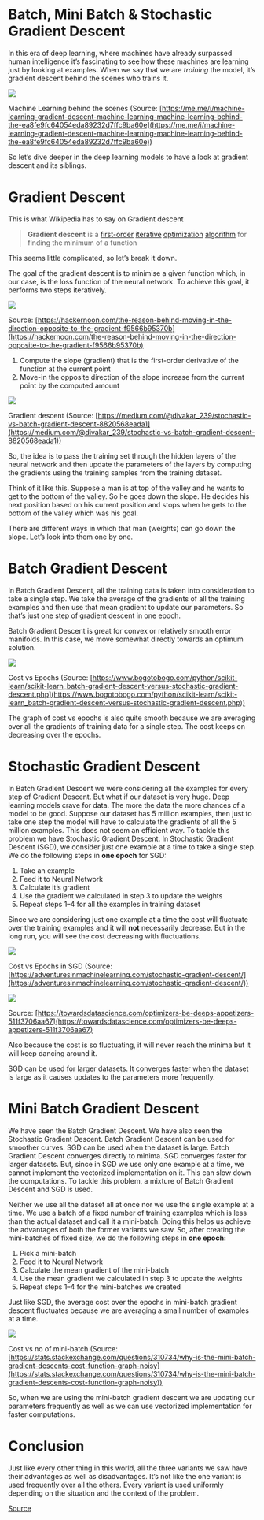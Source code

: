 # Batch, Mini Batch & Stochastic Gradient Descent

In this era of deep learning, where machines have already surpassed human intelligence it’s fascinating to see how these machines are learning just by looking at examples. When we say that we are  _training_  the model, it’s gradient descent behind the scenes who trains it.

![](https://miro.medium.com/max/378/1*MpLkcugbeMrJvFlz69LTNQ.jpeg)

Machine Learning behind the scenes (Source:  [https://me.me/i/machine-learning-gradient-descent-machine-learning-machine-learning-behind-the-ea8fe9fc64054eda89232d7ffc9ba60e](https://me.me/i/machine-learning-gradient-descent-machine-learning-machine-learning-behind-the-ea8fe9fc64054eda89232d7ffc9ba60e))

So let’s dive deeper in the deep learning models to have a look at gradient descent and its siblings.

# Gradient Descent

This is what Wikipedia has to say on Gradient descent

> **Gradient descent**  is a  [first-order](https://en.wikipedia.org/wiki/Category:First_order_methods)  [iterative](https://en.wikipedia.org/wiki/Iterative_algorithm)  [optimization](https://en.wikipedia.org/wiki/Mathematical_optimization)  [algorithm](https://en.wikipedia.org/wiki/Algorithm)  for finding the minimum of a function

This seems little complicated, so let’s break it down.

The goal of the gradient descent is to minimise a given function which, in our case, is the loss function of the neural network. To achieve this goal, it performs two steps iteratively.

![](https://miro.medium.com/max/533/1*iRv8pCP7v8FzVJNe2vAjdw.png)

Source:  [https://hackernoon.com/the-reason-behind-moving-in-the-direction-opposite-to-the-gradient-f9566b95370b](https://hackernoon.com/the-reason-behind-moving-in-the-direction-opposite-to-the-gradient-f9566b95370b)

1.  Compute the slope (gradient) that is the first-order derivative of the function at the current point
2.  Move-in the opposite direction of the slope increase from the current point by the computed amount

![](https://miro.medium.com/max/875/1*P7z2BKhd0R-9uyn9ThDasA.png)

Gradient descent (Source:  [https://medium.com/@divakar_239/stochastic-vs-batch-gradient-descent-8820568eada1](https://medium.com/@divakar_239/stochastic-vs-batch-gradient-descent-8820568eada1))

So, the idea is to pass the training set through the hidden layers of the neural network and then update the parameters of the layers by computing the gradients using the training samples from the training dataset.

Think of it like this. Suppose a man is at top of the valley and he wants to get to the bottom of the valley. So he goes down the slope. He decides his next position based on his current position and stops when he gets to the bottom of the valley which was his goal.

There are different ways in which that man (weights) can go down the slope. Let’s look into them one by one.

# Batch Gradient Descent

In Batch Gradient Descent, all the training data is taken into consideration to take a single step.  We take the average of the gradients of all the training examples and then use that mean gradient to update our parameters. So that’s just one step of gradient descent in one epoch.

Batch Gradient Descent is great for convex or relatively smooth error manifolds. In this case, we move somewhat directly towards an optimum solution.

![](https://miro.medium.com/max/735/1*44QbDJ9gJvw8tXtHNVLoCA.png)

Cost vs Epochs (Source:  [https://www.bogotobogo.com/python/scikit-learn/scikit-learn_batch-gradient-descent-versus-stochastic-gradient-descent.php](https://www.bogotobogo.com/python/scikit-learn/scikit-learn_batch-gradient-descent-versus-stochastic-gradient-descent.php))

The graph of cost vs epochs is also quite smooth because we are averaging over all the gradients of training data for a single step. The cost keeps on decreasing over the epochs.

# Stochastic Gradient Descent

In Batch Gradient Descent we were considering all the examples for every step of Gradient Descent. But what if our dataset is very huge. Deep learning models crave for data. The more the data the more chances of a model to be good. Suppose our dataset has 5 million examples, then just to take one step the model will have to calculate the gradients of all the 5 million examples. This does not seem an efficient way. To tackle this problem we have Stochastic Gradient Descent. In Stochastic Gradient Descent (SGD), we consider just one example at a time to take a single step. We do the following steps in  **one epoch**  for SGD:

1.  Take an example
2.  Feed it to Neural Network
3.  Calculate it’s gradient
4.  Use the gradient we calculated in step 3 to update the weights
5.  Repeat steps 1–4 for all the examples in training dataset

Since we are considering just one example at a time the cost will fluctuate over the training examples and it will  **not** necessarily decrease. But in the long run, you will see the cost decreasing with fluctuations.

![](https://miro.medium.com/max/375/1*yHmuv_SmZ0f78QTsTyTrsA.png)

Cost vs Epochs in SGD (Source:  [https://adventuresinmachinelearning.com/stochastic-gradient-descent/](https://adventuresinmachinelearning.com/stochastic-gradient-descent/))

![](https://miro.medium.com/max/243/1*JugKARhlrp9HLTF5_lN7EQ.jpeg)

Source:  [https://towardsdatascience.com/optimizers-be-deeps-appetizers-511f3706aa67](https://towardsdatascience.com/optimizers-be-deeps-appetizers-511f3706aa67)

Also because the cost is so fluctuating, it will never reach the minima but it will keep dancing around it.

SGD can be used for larger datasets. It converges faster when the dataset is large as it causes updates to the parameters more frequently.

# Mini Batch Gradient Descent

We have seen the Batch Gradient Descent. We have also seen the Stochastic Gradient Descent. Batch Gradient Descent can be used for smoother curves. SGD can be used when the dataset is large. Batch Gradient Descent converges directly to minima. SGD converges faster for larger datasets. But, since in SGD we use only one example at a time, we cannot implement the vectorized implementation on it. This can slow down the computations. To tackle this problem, a mixture of Batch Gradient Descent and SGD is used.

Neither we use all the dataset all at once nor we use the single example at a time. We use a batch of a fixed number of training examples which is less than the actual dataset and call it a mini-batch. Doing this helps us achieve the advantages of both the former variants we saw. So, after creating the mini-batches of fixed size, we do the following steps in  **one epoch:**

1.  Pick a mini-batch
2.  Feed it to Neural Network
3.  Calculate the mean gradient of the mini-batch
4.  Use the mean gradient we calculated in step 3 to update the weights
5.  Repeat steps 1–4 for the mini-batches we created

Just like SGD, the average cost over the epochs in mini-batch gradient descent fluctuates because we are averaging a small number of examples at a time.

![](https://miro.medium.com/max/544/1*XYA1O4jrGN8-P6XhHL2NsQ.png)

Cost vs no of mini-batch (Source:  [https://stats.stackexchange.com/questions/310734/why-is-the-mini-batch-gradient-descents-cost-function-graph-noisy](https://stats.stackexchange.com/questions/310734/why-is-the-mini-batch-gradient-descents-cost-function-graph-noisy))

So, when we are using the mini-batch gradient descent we are updating our parameters frequently as well as we can use vectorized implementation for faster computations.

# Conclusion

Just like every other thing in this world, all the three variants we saw have their advantages as well as disadvantages. It’s not like the one variant is used frequently over all the others. Every variant is used uniformly depending on the situation and the context of the problem.

[Source](https://towardsdatascience.com/batch-mini-batch-stochastic-gradient-descent-7a62ecba642a)
